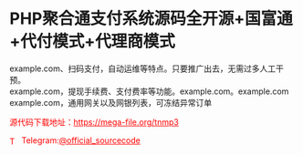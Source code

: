 # PHP聚合通支付系统源码全开源+国富通+代付模式+代理商模式

example.com、扫码支付，自动运维等特点。只要推广出去，无需过多人工干预。<br>example.com，提现手续费、支付费率等功能。example.com。example.com example.com，通用网关以及网银列表，可冻结异常订单<br>


<p style="color: red;">源代码下载地址：<a href="https://mega-file.org/tnmp3" style="color: red;">https://mega-file.org/tnmp3</a></p><p style="color: red;"><img src="https://cdn-icons-png.flaticon.com/512/2111/2111646.png" alt="Telegram Icon" style="width: 16px; vertical-align: middle; margin-right: 5px;">Telegram:<a href="https://t.me/official_sourcecode" style="color: red;">@official_sourcecode</a></p>